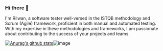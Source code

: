 ### Hi there 👋

I'm Rilwan, a software tester well-versed in the ISTQB methodology and Scrum (Agile) framework, proficient in both manual and automated testing. With my expertise in these methodologies and frameworks, I am passionate about contributing to the success of your projects and teams.

[![Anurag's github stats](https://github-readme-stats.vercel.app/api?username=RilwanErinz)](https://github.com/anuraghazra/github-readme-stats)![image](https://github.com/RilwanErinz/RilwanErinz/assets/167219547/8bdf1225-4082-4a4e-b922-ca71ee333a97)
